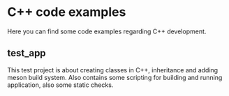 # C++ code examples
Here you can find some code examples regarding C++ development.
## test_app
This test project is about creating classes in C++, inheritance and adding meson build system.
Also contains some scripting for building and running application, also some static checks.
